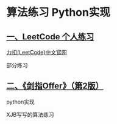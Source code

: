 # 算法练习 Python实现

## [一、LeetCode 个人练习](https://github.com/jejune5/Python-algorithm-practice/tree/master/LeetCode)
[力扣(LeetCode)中文官网](https://leetcode-cn.com/problemset/all/)

部分练习

## [二、《剑指Offer》（第2版）](https://book.douban.com/subject/27008702/)
python实现

XJB写写的算法练习
